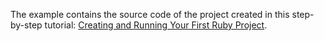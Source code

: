 The example contains the source code of the project created in this step-by-step tutorial: 
[Creating and Running Your First Ruby Project](https://www.jetbrains.com/help/ruby/creating-and-running-your-first-language-project.html).